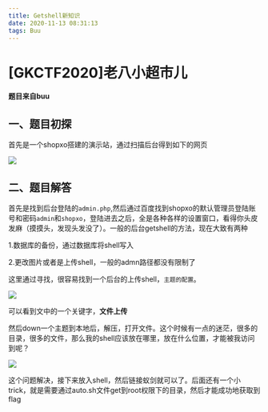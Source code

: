 ```yaml
---
title: Getshell新知识
date: 2020-11-13 08:31:13
tags: Buu
---
```


# [GKCTF2020]老八小超市儿

**题目来自buu**

## 一、题目初探

首先是一个shopxo搭建的演示站，通过扫描后台得到如下的网页

![](https://i.loli.net/2020/11/13/Q98CNd2GzDnVXwq.png)



## 二、题目解答

首先是找到后台登陆的`admin.php`,然后通过百度找到shopxo的默认管理员登陆账号和密码`admin`和`shopxo`，登陆进去之后，全是各种各样的设置窗口，看得你头皮发麻（摸摸头，发现头发没了）。一般的后台getshell的方法，现在大致有两种

1.数据库的备份，通过数据库将shell写入

2.更改图片或者是上传shell，一般的admn路径都没有限制了

这里通过寻找，很容易找到一个后台的上传shell，`主题的配置`。

![](https://i.loli.net/2020/11/13/9ipawsGRUmKIJdb.png)

可以看到文中的一个关键字，**文件上传**

然后down一个主题到本地后，解压，打开文件。这个时候有一点的迷茫，很多的目录，很多的文件，那么我的shell应该放在哪里，放在什么位置，才能被我访问到呢？

![](https://i.loli.net/2020/11/13/zVwre78ycgSB3Jm.png)

这个问题解决，接下来放入shell，然后链接蚁剑就可以了。后面还有一个小trick，就是需要通过auto.sh文件get到root权限下的目录，然后才能成功地获取到flag